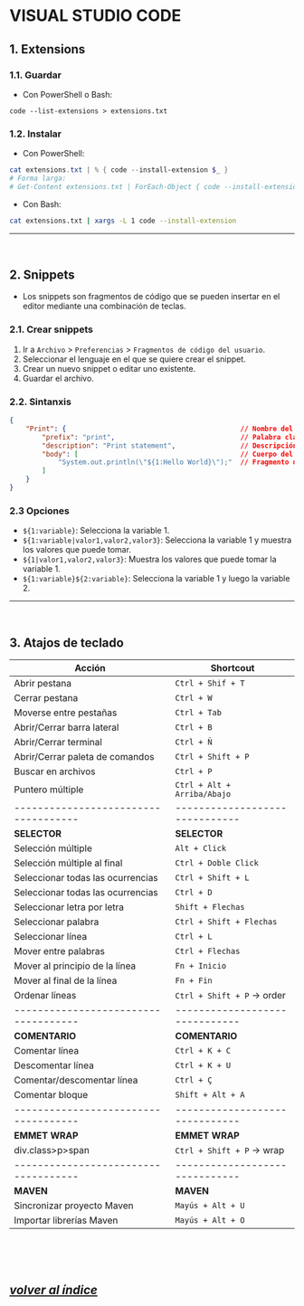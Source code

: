 # VISUAL STUDIO CODE

## 1. Extensions
### 1.1. Guardar
- Con PowerShell o Bash:
```
code --list-extensions > extensions.txt
```
### 1.2. Instalar
- Con PowerShell:
```powershell
cat extensions.txt | % { code --install-extension $_ }
# Forma larga:
# Get-Content extensions.txt | ForEach-Object { code --install-extension $_ }
```

- Con Bash:
```bash
cat extensions.txt | xargs -L 1 code --install-extension
```
---
<br>

## 2. Snippets
- Los snippets son fragmentos de código que se pueden insertar en el editor mediante una combinación de teclas.

### 2.1. Crear snippets
1. Ir a `Archivo` > `Preferencias` > `Fragmentos de código del usuario`.
2. Seleccionar el lenguaje en el que se quiere crear el snippet.
3. Crear un nuevo snippet o editar uno existente.
4. Guardar el archivo.

### 2.2. Sintanxis
```json
{
    "Print": {                                           // Nombre del snippet
        "prefix": "print",                               // Palabra clave que se debe escribir para que aparezca el snippet
        "description": "Print statement",                // Descripción
        "body": [                                        // Cuerpo del snippet
            "System.out.println(\"${1:Hello World}\");"  // Fragmento de código
        ]
    }
}
```

### 2.3 Opciones
- `${1:variable}`: Selecciona la variable 1.
- `${1:variable|valor1,valor2,valor3}`: Selecciona la variable 1 y muestra los valores que puede tomar.
- `${1|valor1,valor2,valor3}`: Muestra los valores que puede tomar la variable 1.
- `${1:variable}${2:variable}`: Selecciona la variable 1 y luego la variable 2.
---
<br>

## 3. Atajos de teclado
|  **Acción**                        | **Shortcout**                |
|------------------------------------|------------------------------|
|  Abrir pestana                     |  `Ctrl + Shif + T`           |
|  Cerrar pestana                    |  `Ctrl + W`                  |
|  Moverse entre pestañas            |  `Ctrl + Tab`                |
|  Abrir/Cerrar barra lateral        |  `Ctrl + B`                  |
|  Abrir/Cerrar terminal             |  `Ctrl + Ñ`                  |
|  Abrir/Cerrar paleta de comandos   |  `Ctrl + Shift + P`          |
|  Buscar en archivos                |  `Ctrl + P`                  |
|  Puntero múltiple                  |  `Ctrl + Alt + Arriba/Abajo` |
|------------------------------------|------------------------------|
|  **SELECTOR**                      |  **SELECTOR**                |
|  Selección múltiple                |  `Alt + Click`               |
|  Selección múltiple al final       |  `Ctrl + Doble Click`        |
|  Seleccionar todas las ocurrencias |  `Ctrl + Shift + L`          |
|  Seleccionar todas las ocurrencias |  `Ctrl + D`                  |
|  Seleccionar letra por letra       |  `Shift + Flechas`           |
|  Seleccionar palabra               |  `Ctrl + Shift + Flechas`    |
|  Seleccionar línea                 |  `Ctrl + L`                  |
|  Mover entre palabras              |  `Ctrl + Flechas`            |
|  Mover al principio de la línea    |  `Fn + Inicio`               |
|  Mover al final de la línea        |  `Fn + Fin`                  |
|  Ordenar líneas                    |  `Ctrl + Shift + P` -> order |
|------------------------------------|------------------------------|
|  **COMENTARIO**                    |  **COMENTARIO**              |
|  Comentar línea                    |  `Ctrl + K + C`              |
|  Descomentar línea                 |  `Ctrl + K + U`              |
|  Comentar/descomentar línea        |  `Ctrl + Ç`                  |
|  Comentar bloque                   |  `Shift + Alt + A`           |
|------------------------------------|------------------------------|
|  **EMMET WRAP**                    |  **EMMET WRAP**              |
|  div.class>p>span                  |  `Ctrl + Shift + P` -> wrap  |
|------------------------------------|------------------------------|
|  **MAVEN**                         |  **MAVEN**                   |
|  Sincronizar proyecto Maven        |  `Mayús + Alt + U`           |
|  Importar librerías Maven          |  `Mayús + Alt + O`           |

<br><br><br>

## *[volver al índice](../README.md)*